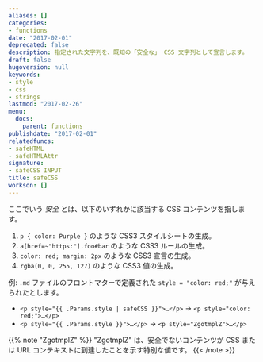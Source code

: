 ```yaml
---
aliases: []
categories:
- functions
date: "2017-02-01"
deprecated: false
description: 指定された文字列を、既知の「安全な」 CSS 文字列として宣言します。
draft: false
hugoversion: null
keywords:
- style
- css
- strings
lastmod: "2017-02-26"
menu:
  docs:
    parent: functions
publishdate: "2017-02-01"
relatedfuncs:
- safeHTML
- safeHTMLAttr
signature:
- safeCSS INPUT
title: safeCSS
workson: []
---
```


ここでいう *安全* とは、以下のいずれかに該当する CSS コンテンツを指します。

1. `p { color: Purple }` のような CSS3 スタイルシートの生成。
2. `a[href=~"https:"].foo#bar` のような CSS3 ルールの生成。
3. `color: red; margin: 2px` のような CSS3 宣言の生成。
4. `rgba(0, 0, 255, 127)` のような CSS3 値の生成。

例: `.md` ファイルのフロントマターで定義された `style = "color: red;"` が与えられたとします。

* <span class="good">`<p style="{{ .Params.style | safeCSS }}">…</p>` &rarr; `<p style="color: red;">…</p>`</span>
* <span class="bad">`<p style="{{ .Params.style }}">…</p>` &rarr; `<p style="ZgotmplZ">…</p>`</span>

{{% note "ZgotmplZ" %}}
"ZgotmplZ" は、安全でないコンテンツが CSS または URL コンテキストに到達したことを示す特別な値です。
{{< /note >}}
